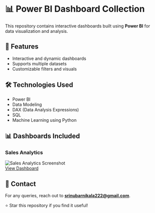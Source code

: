 # 📊 Power BI Dashboard Collection

This repository contains interactive dashboards built using **Power BI** for data visualization and analysis.

## 🔹 Features
- Interactive and dynamic dashboards
- Supports multiple datasets
- Customizable filters and visuals

## 🛠 Technologies Used
- Power BI
- Data Modeling
- DAX (Data Analysis Expressions)
- SQL
- Machine Learning using Python
## 📊 Dashboards Included

### **Sales Analytics**  
![Sales Analytics Screenshot](path/to/sales_analytics_screenshot.png)  
[View Dashboard](https://app.powerbi.com/links/9wWwzHukip?ctid=c6e549b3-5f45-4032-aae9-d4244dc5b2c4&pbi_source=linkShare&bookmarkGuid=64ce19bd-06a5-4331-bc3e-f5360ff1c607)

## 📧 Contact
For any queries, reach out to **srinubarnikala222@gmail.com**.

⭐ Star this repository if you find it useful!


